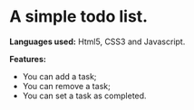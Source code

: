 <h1>A simple todo list.</h1>

<strong>Languages used:</strong> Html5, CSS3 and Javascript.

<strong>Features:</strong>
<ul>
  <li>You can add a task;</li>
<li>You can remove a task;</li>
<li>You can set a task as completed.</li>
<ul>

